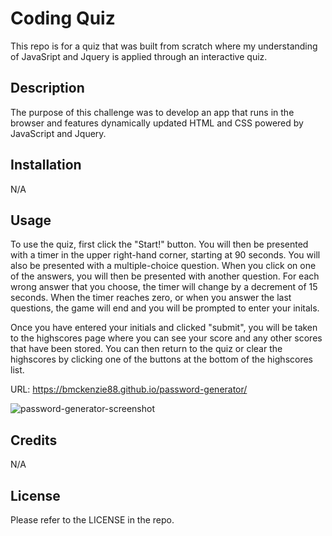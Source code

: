 # Coding Quiz
This repo is for a quiz that was built from scratch where my understanding of JavaSript and Jquery is applied through an interactive quiz.

## Description

The purpose of this challenge was to develop an app that runs in the browser and features dynamically updated HTML and CSS powered by JavaScript and Jquery.

## Installation

N/A

## Usage

To use the quiz, first click the "Start!" button. You will then be presented with a timer in the upper right-hand corner, starting at 90 seconds. You will also be presented with a multiple-choice question. When you click on one of the answers, you will then be presented with another question. For each wrong answer that you choose, the timer will change by a decrement of 15 seconds. When the timer reaches zero, or when you answer the last questions, the game will end and you will be prompted to enter your initals.

Once you have entered your initials and clicked "submit", you will be taken to the highscores page where you can see your score and any other scores that have been stored. You can then return to the quiz or clear the highscores by clicking one of the buttons at the bottom of the highscores list.

URL: https://bmckenzie88.github.io/password-generator/

![password-generator-screenshot](./assets/images/screenshot.jpg)


## Credits

N/A

## License

Please refer to the LICENSE in the repo.